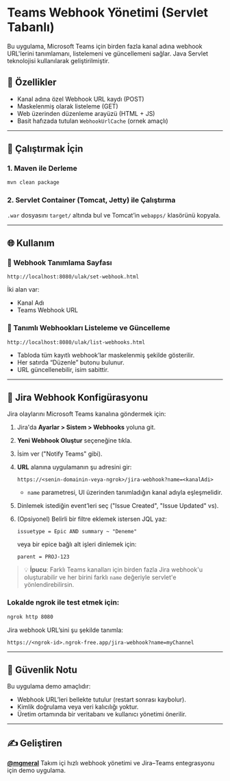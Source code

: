 # Teams Webhook Yönetimi (Servlet Tabanlı)

Bu uygulama, Microsoft Teams için birden fazla kanal adına webhook URL'lerini tanımlamanı, listelemeni ve güncellemeni sağlar. Java Servlet teknolojisi kullanılarak geliştirilmiştir.

## 🔧 Özellikler

* Kanal adına özel Webhook URL kaydı (POST)
* Maskelenmiş olarak listeleme (GET)
* Web üzerinden düzenleme arayüzü (HTML + JS)
* Basit hafızada tutulan `WebhookUrlCache` (ornek amaçlı)

---

## 🚀 Çalıştırmak İçin

### 1. Maven ile Derleme

```bash
mvn clean package
```

### 2. Servlet Container (Tomcat, Jetty) ile Çalıştırma

`.war` dosyasını `target/` altında bul ve Tomcat’in `webapps/` klasörünü kopyala.

---

## 🌐 Kullanım

### 🔹 Webhook Tanımlama Sayfası

```
http://localhost:8080/ulak/set-webhook.html
```

İki alan var:

* Kanal Adı
* Teams Webhook URL

### 🔹 Tanımlı Webhookları Listeleme ve Güncelleme

```
http://localhost:8080/ulak/list-webhooks.html
```

* Tabloda tüm kayıtlı webhook’lar maskelenmiş şekilde gösterilir.
* Her satırda “Düzenle” butonu bulunur.
* URL güncellenebilir, isim sabittir.

---

## 🧹 Jira Webhook Konfigürasyonu

Jira olaylarını Microsoft Teams kanalına göndermek için:

1. Jira'da **Ayarlar > Sistem > Webhooks** yoluna git.
2. **Yeni Webhook Oluştur** seçeneğine tıkla.
3. İsim ver ("Notify Teams" gibi).
4. **URL** alanına uygulamanın şu adresini gir:

   ```
   https://<senin-domainin-veya-ngrok>/jira-webhook?name=<kanalAdi>
   ```

   * `name` parametresi, UI üzerinden tanımladığın kanal adıyla eşleşmelidir.
5. Dinlemek istediğin event’leri seç ("Issue Created", "Issue Updated" vs).
6. (Opsiyonel) Belirli bir filtre eklemek istersen JQL yaz:

   ```
   issuetype = Epic AND summary ~ "Deneme"
   ```

   veya bir epice bağlı alt işleri dinlemek için:

   ```
   parent = PROJ-123
   ```

> 💡 **İpucu**: Farklı Teams kanalları için birden fazla Jira webhook'u oluşturabilir ve her birini farklı `name` değeriyle servlet'e yönlendirebilirsin.

### Lokalde ngrok ile test etmek için:

```bash
ngrok http 8080
```

Jira webhook URL’sini şu şekilde tanımla:

```
https://<ngrok-id>.ngrok-free.app/jira-webhook?name=myChannel
```

---

## 🔐 Güvenlik Notu

Bu uygulama demo amaçlıdır:

* Webhook URL’leri bellekte tutulur (restart sonrası kaybolur).
* Kimlik doğrulama veya veri kalıcılığı yoktur.
* Üretim ortamında bir veritabanı ve kullanıcı yönetimi önerilir.

---

## ✍️ Geliştiren

**[@mgmeral](https://github.com/mgmeral)**
Takım içi hızlı webhook yönetimi ve Jira–Teams entegrasyonu için demo uygulama.
